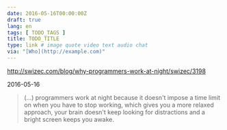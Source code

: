 ```yaml
---
date: 2016-05-16T00:00:00Z
draft: true
lang: en
tags: [ TODO_TAGS ]
title: TODO_TITLE
type: link # image quote video text audio chat
via: "[Who](http://example.com)"
---
```


<http://swizec.com/blog/why-programmers-work-at-night/swizec/3198>

2016-05-16
> (...) programmers work at night because it doesn't impose a time limit on when you have to stop working, which gives you a more relaxed approach, your brain doesn't keep looking for distractions and a bright screen keeps you awake.



